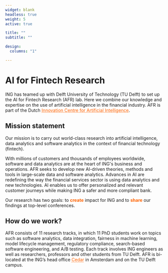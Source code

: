```yaml
---
widget: blank
headless: true
weight: 5
active: true

title: ""
subtitle: ""

design:
  columns: "1"

---
```


# AI for Fintech Research

ING has teamed up with Delft University of Technology (TU Delft) to set up the AI for Fintech Research (AFR) lab. 
Here we combine our knowledge and expertise on the use of artificial intelligence in the financial industry. AFR is part of the Dutch <a href="https://icai.ai/" style="color: #FF6201; text-decoration: underline;text-decoration-style: dotted;">Innovation Centre for Artificial Intelligence</a>.



## Mission statement
Our mission is to carry out world-class research into artificial intelligence, data analytics and software analytics in the context of financial technology (fintech). 

With millions of customers and thousands of employees worldwide, software and data analytics are at the heart of ING's business and operations. AFR seeks to develop new AI-driven theories, methods and tools in large-scale data and software analytics. Advances in AI are redefining the way the financial services sector is using data analytics and new technologies. AI enables us to offer personalized and relevant customer journeys while making ING a safer and more compliant bank.

Our research has two goals: to <span style="color:#FF6201"> **create** </span> impact for ING and to <span style="color:#FF6201"> **share** </span> our findings at top-level conferences.

## How do we work?

AFR consists of 11 research tracks, in which 11 PhD students work on topics such as software analytics, data integration, fairness in machine learning, model lifecycle management, regulatory compliance, search-based software engineering, and A/B testing.
Each track involves ING engineers as well as researchers, professors and other students from TU Delft.
AFR is bi-located at the ING’s head office <a href="https://www.google.com/maps/place/ING+Cedar/@52.3155919,4.9498284,15z/data=!4m5!3m4!1s0x0:0x64ee767a91985a24!8m2!3d52.3155919!4d4.9498284" style="color: #FF6201; text-decoration: underline;text-decoration-style: dotted;">Cedar</a> in Amsterdam and on the TU Delft campus.

